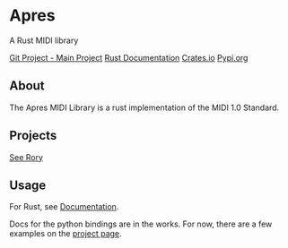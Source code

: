 # Apres
A Rust MIDI library

[Git Project - Main Project](/git/apres)
[Rust Documentation](https://docs.rs/apres/)
[Crates.io](https://crates.io/crates/apres/)
[Pypi.org](https://pypi.org/project/apres)

## About
The Apres MIDI Library is a rust implementation of the MIDI 1.0 Standard.

## Projects
[See Rory](/software/rory)

## Usage
For Rust, see [Documentation](https://docs.rs/apres/).

Docs for the python bindings are in the works. For now, there are a few examples on the [project page](/git/apres).

